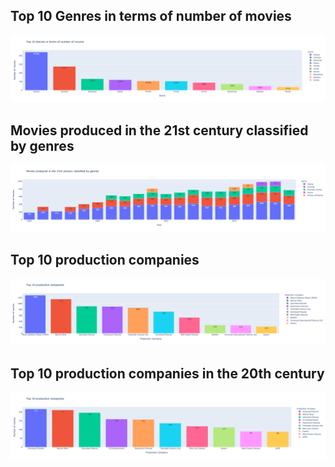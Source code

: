 ## Top 10 Genres in terms of number of movies

![image](../Figures/Top10Genresintermsofnumberofmovies.png)

## Movies produced in the 21st century classified by genres

![image](../Figures/Moviesproducedinthe21stcenturyclassifiedbygenres.png)

## Top 10 production companies

![image](../Figures/top10productioncompanies.png)

## Top 10 production companies in the 20th century

![image](../Figures/top10productioncompanies20century.png)